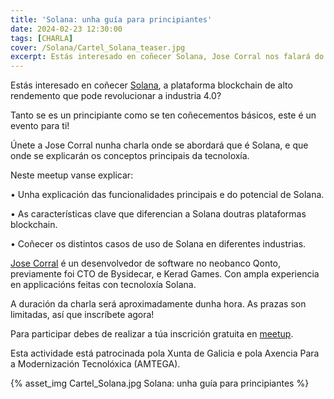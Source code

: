 ```yaml
---
title: 'Solana: unha guía para principiantes'
date: 2024-02-23 12:30:00
tags: [CHARLA]
cover: /Solana/Cartel_Solana_teaser.jpg
excerpt: Estás interesado en coñecer Solana, Jose Corral nos falará do que é Solana e explicará os conceptos principais da tecnoloxía. Tanto se es un principiante como se ten coñecementos básicos, este é un evento para ti!
---
```


Estás interesado en coñecer [Solana](https://solana.com/), a plataforma blockchain de alto rendemento que pode revolucionar a industria 4.0?

Tanto se es un principiante como se ten coñecementos básicos, este é un evento para ti!

Únete a Jose Corral nunha charla onde se abordará que é Solana, e que onde se explicarán os conceptos principais da tecnoloxía.

Neste meetup vanse explicar:

• Unha explicación das funcionalidades principais e do potencial de Solana.

• As características clave que diferencian a Solana doutras plataformas blockchain.

• Coñecer os distintos casos de uso de Solana en diferentes industrias.

[Jose Corral](https://www.linkedin.com/in/jose-corral-102b8b33/) é un desenvolvedor de software no neobanco Qonto, previamente foi CTO de Bysidecar, e Kerad Games. Con ampla experiencia en applicacións feitas con tecnoloxía Solana.

A duración da charla será aproximadamente dunha hora. As prazas son limitadas, así que inscríbete agora!

Para participar debes de realizar a túa inscrición gratuita en [meetup](https://www.meetup.com/es-ES/aindustriosa/events/299375480/).

Esta actividade está patrocinada pola Xunta de Galicia e pola Axencia Para a Modernización Tecnolóxica (AMTEGA).


{% asset_img Cartel_Solana.jpg Solana: unha guía para principiantes %}
